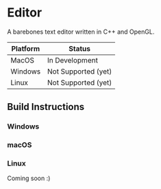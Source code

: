 
# Editor

A barebones text editor written in C++ and OpenGL.

| Platform | Status |
| -------- | ------ |
| MacOS    | In Development |
| Windows  | Not Supported (yet) |
| Linux    | Not Supported (yet) |

## Build Instructions

### Windows

### macOS

### Linux

Coming soon :)
